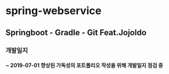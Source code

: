 # spring-webservice

## Springboot - Gradle - Git Feat.Jojoldo

### 개발일지

#### ~ 2019-07-01 향상된 가독성의 포트폴리오 작성을 위해 개발일지 점검 중
